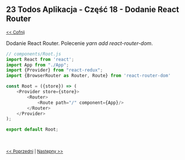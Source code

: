 ## 23 Todos Aplikacja - Część 18 - Dodanie React Router
<sub>[<< Cofnij](https://github.com/donatuss/Redux-Start-Egghead/blob/master/README.md)</sub><br/>

Dodanie React Router. Polecenie _yarn add react-router-dom_.
```javascript
// components/Root.js
import React from 'react';
import App from "./App";
import {Provider} from "react-redux";
import {BrowserRouter as Router, Route} from 'react-router-dom'

const Root = ({store}) => (
    <Provider store={store}>
        <Router>
            <Route path="/" component={App}/>
        </Router>
    </Provider>
);

export default Root;
```

<br/>
 
 <sub>[<< Poprzedni](https://github.com/donatuss/Redux-Start-Egghead/blob/master/22-todoapps-refactor-entry-point/README.md)
   | [Następny >>](https://github.com/donatuss/Redux-Start-Egghead/blob/master/24-todoapps-navigate-react-router-link/README.md)
 </sub>